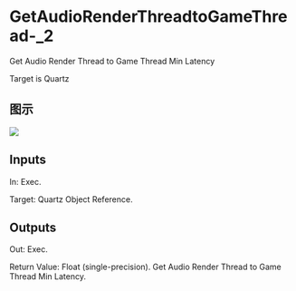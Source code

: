 # GetAudioRenderThreadtoGameThread-_2

Get Audio Render Thread to Game Thread Min Latency

Target is Quartz

## 图示

![]($-20221218-20323530.png)

## Inputs

In: Exec.

Target: Quartz Object Reference.  

## Outputs

Out: Exec.

Return Value: Float (single-precision). Get Audio Render Thread to Game Thread Min Latency.


